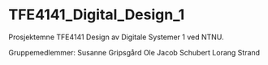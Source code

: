 # TFE4141_Digital_Design_1
Prosjektemne TFE4141 Design av Digitale Systemer 1 ved NTNU.

Gruppemedlemmer:
    Susanne Gripsgård
    Ole Jacob Schubert
    Lorang Strand